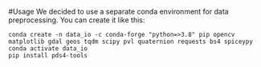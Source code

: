 
#Usage
We decided to use a separate conda environment for data preprocessing. You can create it like this:
```
conda create -n data_io -c conda-forge "python=>3.8" pip opencv matplotlib gdal geos tqdm scipy pvl quaternion requests bs4 spiceypy
conda activate data_io
pip install pds4-tools
```
